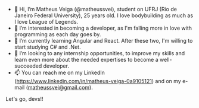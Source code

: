 - 👋 Hi, I’m Matheus Veiga (@matheussvei), student on UFRJ (Rio de Janeiro Federal University), 25 years old. I love bodybuilding as much as I love League of Legends.
- 👀 I’m interested in becoming a developer, as I'm falling more in love with programming as each day goes by.
- 🌱 I’m currently learning Angular and React. After these two, I'm willing to start studying C# and .Net.
- 💞️ I’m looking to any internship opportunities, to improve my skills and learn even more about the needed expertises to become a well-succeeded developer.
- 📫 You can reach me on my LinkedIn (https://www.linkedin.com/in/matheus-veiga-0a9105121) and on my e-mail (matheussvei@gmail.com).

Let's go, devs!!
